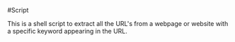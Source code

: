 #Script 

This is a shell script to extract all the URL's from a webpage or website with a specific keyword appearing in the URL.
